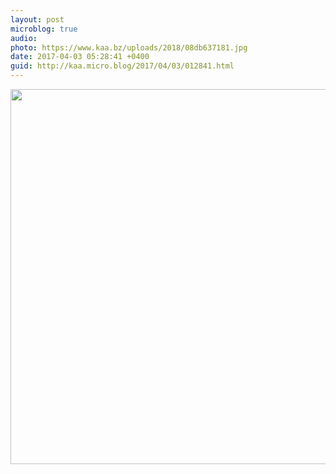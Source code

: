 ```yaml
---
layout: post
microblog: true
audio: 
photo: https://www.kaa.bz/uploads/2018/08db637181.jpg
date: 2017-04-03 05:28:41 +0400
guid: http://kaa.micro.blog/2017/04/03/012841.html
---
```



<img src="https://www.kaa.bz/uploads/2018/08db637181.jpg" width="600" height="600" />
